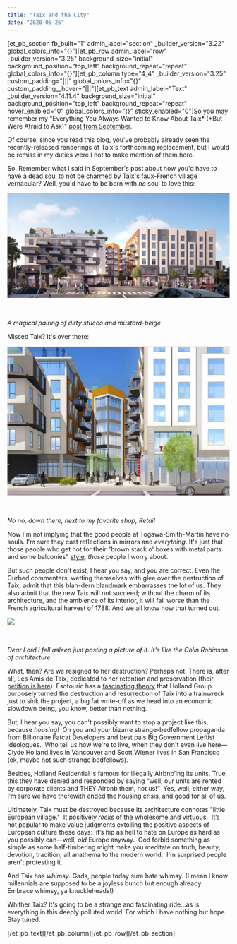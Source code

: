 ```yaml
---
title: "Taix and the City"
date: "2020-05-26"
---
```


\[et\_pb\_section fb\_built="1" admin\_label="section" \_builder\_version="3.22" global\_colors\_info="{}"\]\[et\_pb\_row admin\_label="row" \_builder\_version="3.25" background\_size="initial" background\_position="top\_left" background\_repeat="repeat" global\_colors\_info="{}"\]\[et\_pb\_column type="4\_4" \_builder\_version="3.25" custom\_padding="|||" global\_colors\_info="{}" custom\_padding\_\_hover="|||"\]\[et\_pb\_text admin\_label="Text" \_builder\_version="4.11.4" background\_size="initial" background\_position="top\_left" background\_repeat="repeat" hover\_enabled="0" global\_colors\_info="{}" sticky\_enabled="0"\]So you may remember my "Everything You Always Wanted to Know About Taix\* (\*But Were Afraid to Ask)" [post from September](https://www.riplosangeles.com/lets-talk-about-taix/).

Of course, since you read this blog, you've probably already seen the recently-released renderings of Taix's forthcoming replacement, but I would be remiss in my duties were I not to make mention of them here.

So. Remember what I said in September's post about how you'd have to have a dead soul to not be charmed by Taix's faux-French village vernacular? Well, you'd have to be born with _no_ soul to love this:

![](images/06ba4-hollandsopus.jpg)

 

_A magical pairing of dirty stucco and mustard-beige_

Missed Taix? It's over there:

![](images/Screen-Shot-2020-05-24-at-7.07.17-PM-1024x687-1.jpg)

 

_No no, down there, next to my favorite shop, Retail_

Now I'm not implying that the good people at Togawa-Smith-Martin have no souls. I'm sure they cast reflections in mirrors and _everything_. It's just that those people who get hot for their "brown stack o' boxes with metal parts and some balconies" [style](http://www.tsminc.com/projects/garey-building/), _those_ people I worry about.

But such people don't exist, I hear you say, and you are correct. Even the Curbed commenters, wetting themselves with glee over the destruction of Taix, admit that this blah-dern blandmark embarrasses the lot of us. They also admit that the new Taix will not succeed; without the charm of its architecture, and the ambience of its interior, it will fail worse than the French agricultural harvest of 1788. And we all know how that turned out.

![](images/Screen-Shot-2020-05-24-at-8.32.46-PM-1024x542.jpg)

 

_Dear Lord I fell asleep just posting a picture of it. It's like the Colin Robinson of architecture._

What, then? Are we resigned to her destruction? Perhaps not. There is, after all, Les Amis de Taix, dedicated to her retention and preservation (their [petition is here](https://www.change.org/p/save-taix-french-restaurant)). Esotouric has a [fascinating theory](https://esotouric.substack.com/p/shock-horror-developers-beg-as-los) that Holland Group purposely turned the destruction and resurrection of Taix into a trainwreck just to sink the project, a big fat write-off as we head into an economic slowdown being, you know, better than nothing.

But, I hear you say, you can't possibly want to stop a project like this, because _housing!_  Oh you and your bizarre strange-bedfellow propaganda from Billionaire Fatcat Developers and best pals Big Government Leftist Ideologues.  Who tell us how we're to live, when they don't even live here—Clyde Holland lives in Vancouver and Scott Wiener lives in San Francisco (ok, maybe [not](https://www.housinghumanright.org/selling-out-california-scott-wiener-money-ties-to-big-real-estate/) such strange bedfellows).

Besides, Holland Residential is famous for illegally Airbnb’ing its units. True, this they have denied and responded by saying “well, our units are rented by corporate clients and THEY Airbnb them, not us!”  Yes, well, either way, I’m sure we have therewith ended the housing crisis, and good for all of us.

Ultimately, Taix must be destroyed because its architecture connotes "little European village."  It positively _reeks_ of the wholesome and virtuous.  It’s not popular to make value judgments extolling the positive aspects of European culture these days:  it’s hip as hell to hate on Europe as hard as you possibly can—well, _old_ Europe anyway.  God forbid something as simple as some half-timbering might make you meditate on truth, beauty, devotion, tradition; all anathema to the modern world.  I'm surprised people aren't protesting it.

And Taix has _whimsy_. Gads, people today sure hate whimsy. (I mean I know millennials are supposed to be a joyless bunch but enough already. Embrace whimsy, ya knuckleheads!)

Whither Taix? It's going to be a strange and fascinating ride...as is everything in this deeply polluted world. For which I have nothing but hope. Stay tuned.

\[/et\_pb\_text\]\[/et\_pb\_column\]\[/et\_pb\_row\]\[/et\_pb\_section\]
